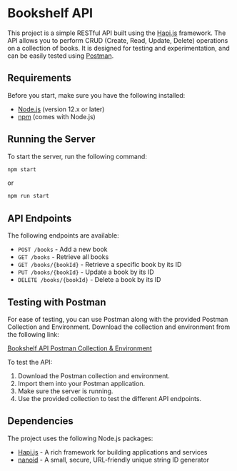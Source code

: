 # Bookshelf API

This project is a simple RESTful API built using the [Hapi.js](https://hapi.dev) framework. The API allows you to perform CRUD (Create, Read, Update, Delete) operations on a collection of books. It is designed for testing and experimentation, and can be easily tested using [Postman](https://www.postman.com).

## Requirements

Before you start, make sure you have the following installed:

- [Node.js](https://nodejs.org) (version 12.x or later)
- [npm](https://www.npmjs.com) (comes with Node.js)

## Running the Server

To start the server, run the following command:

```bash
npm start
```

or

```bash
npm run start
```

## API Endpoints

The following endpoints are available:

- `POST /books` - Add a new book
- `GET /books` - Retrieve all books
- `GET /books/{bookId}` - Retrieve a specific book by its ID
- `PUT /books/{bookId}` - Update a book by its ID
- `DELETE /books/{bookId}` - Delete a book by its ID

## Testing with Postman

For ease of testing, you can use Postman along with the provided Postman Collection and Environment. Download the collection and environment from the following link:

[Bookshelf API Postman Collection & Environment](https://github.com/dicodingacademy/a261-backend-pemula-labs/raw/099-shared-files/BookshelfAPITestCollectionAndEnvironment.zip)

To test the API:

1. Download the Postman collection and environment.
2. Import them into your Postman application.
3. Make sure the server is running.
4. Use the provided collection to test the different API endpoints.

## Dependencies

The project uses the following Node.js packages:

- [Hapi.js](https://hapi.dev/) - A rich framework for building applications and services
- [nanoid](https://www.npmjs.com/package/nanoid) - A small, secure, URL-friendly unique string ID generator